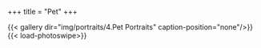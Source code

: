 +++
title = "Pet"
+++

{{< gallery dir="img/portraits/4.Pet Portraits" caption-position="none"/>}} {{< load-photoswipe>}}